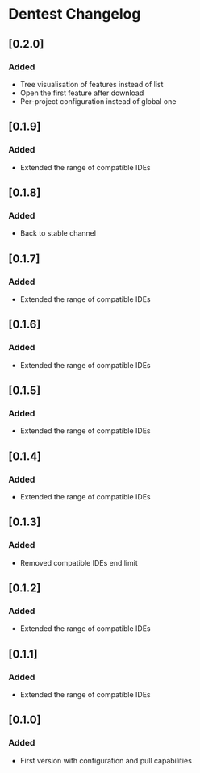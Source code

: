 <!-- Keep a Changelog guide -> https://keepachangelog.com -->

# Dentest Changelog

## [0.2.0]
### Added
- Tree visualisation of features instead of list
- Open the first feature after download
- Per-project configuration instead of global one

## [0.1.9]
### Added
- Extended the range of compatible IDEs

## [0.1.8]
### Added
- Back to stable channel

## [0.1.7]
### Added
- Extended the range of compatible IDEs

## [0.1.6]
### Added
- Extended the range of compatible IDEs

## [0.1.5]
### Added
- Extended the range of compatible IDEs

## [0.1.4]
### Added
- Extended the range of compatible IDEs

## [0.1.3]
### Added
- Removed compatible IDEs end limit

## [0.1.2]
### Added
- Extended the range of compatible IDEs

## [0.1.1]
### Added
- Extended the range of compatible IDEs

## [0.1.0]
### Added
- First version with configuration and pull capabilities